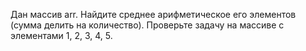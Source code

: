 Дан массив arr. Найдите среднее арифметическое его элементов (сумма делить на количество). Проверьте задачу на массиве с элементами 1, 2, 3, 4, 5.